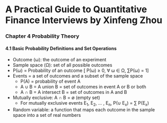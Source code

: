 # A Practical Guide to Quantitative Finance Interviews by Xinfeng Zhou

### Chapter 4 Probability Theory

#### 4.1 Basic Probability Definitions and Set Operations

- Outcome (ω): the outcome of an experiment
- Sample space (Ω): set of all possible outcomes
- P(ω) = Probability of an outcome [ P(ω) ≥ 0, ∀ ω ∈ Ω, ∑P(ω) = 1]
- Events = a set of outcomes and a subset of the sample space
  - P(A) = probability of event A
  - A ∪ B = A union B = set of outcomes in event A or B or both
  - A ∩ B = A intersect B = set of outcomes in A and B
- Mutually exclusive: A ∩ B = ∅ (empty set)
  - For mutually exclusive events E<sub>1</sub>, E<sub>2</sub>, ... , E<sub>n</sub>, P(∪ E<sub>x</sub>) = ∑ P(E<sub>x</sub>)
- Random variable: a function that maps each outcome in the sample space into a set of real numbers